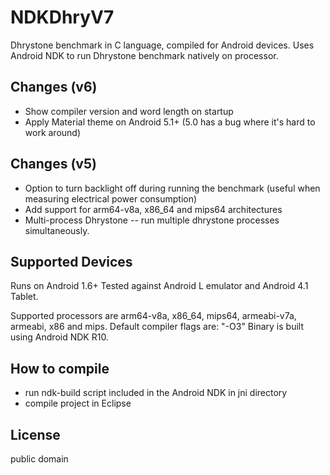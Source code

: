 # NDKDhryV7

Dhrystone benchmark in C language, compiled for Android devices.
Uses Android NDK to run Dhrystone benchmark natively on processor.

## Changes (v6)
* Show compiler version and word length on startup
* Apply Material theme on Android 5.1+ (5.0 has a bug where it's hard to work around)

## Changes (v5)
* Option to turn backlight off during running the benchmark (useful when measuring electrical power consumption)
* Add support for arm64-v8a, x86_64 and mips64 architectures
* Multi-process Dhrystone -- run multiple dhrystone processes simultaneously.

## Supported Devices
Runs on Android 1.6+
Tested against Android L emulator and Android 4.1 Tablet.

Supported processors are arm64-v8a, x86_64, mips64, armeabi-v7a,
armeabi, x86 and mips.
Default compiler flags are: "-O3"
Binary is built using Android NDK R10.

## How to compile
* run ndk-build script included in the Android NDK in jni directory
* compile project in Eclipse

## License
public domain

